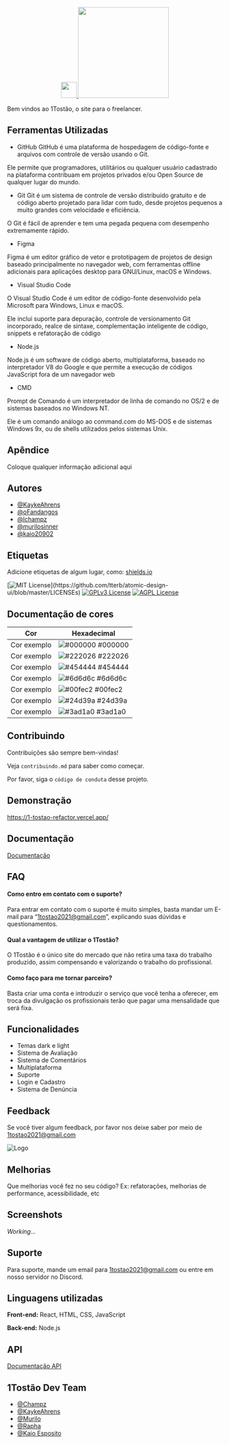 <a href="https://github.com/neo-florescence/neo-expensive">
  <div align="center">
    <img src="https://i.imgur.com/10IT9br.png" height="37" />
    <img width="212px" src=".github/assets/custom_logo.svg" />
  </div>
</a>


Bem vindos ao 1Tostão, o site para o freelancer.


## Ferramentas Utilizadas

- GitHub
GitHub é uma plataforma de hospedagem de código-fonte e arquivos com controle de versão usando o Git. 

Ele permite que programadores, utilitários ou qualquer usuário cadastrado na plataforma contribuam em projetos privados e/ou Open Source de qualquer lugar do mundo.

- Git
Git é um sistema de controle de versão distribuído gratuito e de código aberto projetado para lidar com tudo, desde projetos pequenos a muito grandes com velocidade e eficiência.

O Git é fácil de aprender e tem uma pegada pequena com desempenho extremamente rápido.

- Figma

Figma é um editor gráfico de vetor e prototipagem de projetos de design baseado principalmente no navegador web, com ferramentas offline adicionais para aplicações desktop para GNU/Linux, macOS e Windows.

- Visual Studio Code

O Visual Studio Code é um editor de código-fonte desenvolvido pela Microsoft para Windows, Linux e macOS. 

Ele inclui suporte para depuração, controle de versionamento Git incorporado, realce de sintaxe, complementação inteligente de código, snippets e refatoração de código

- Node.js

Node.js é um software de código aberto, multiplataforma, baseado no interpretador V8 do Google e que permite a execução de códigos JavaScript fora de um navegador web

- CMD

Prompt de Comando é um interpretador de linha de comando no OS/2 e de sistemas baseados no Windows NT. 

Ele é um comando análogo ao command.com do MS-DOS e de sistemas Windows 9x, ou de shells utilizados pelos sistemas Unix.


## Apêndice

Coloque qualquer informação adicional aqui


## Autores

- [@KaykeAhrens](https://github.com/KaykeAhrens)
- [@oFandangos](https://github.com/oFandangos)
- [@lchampz](https://github.com/lchampz)
- [@murilosinner](https://github.com/murilo-simoes)
- [@kaio20902](https://github.com/kaio20902)



## Etiquetas

Adicione etiquetas de algum lugar, como: [shields.io](https://shields.io/)

[![MIT License](https://img.shields.io/apm/l/atomic-design-ui.svg?)](https://github.com/tterb/atomic-design-ui/blob/master/LICENSEs)
[![GPLv3 License](https://img.shields.io/badge/License-GPL%20v3-yellow.svg)](https://opensource.org/licenses/)
[![AGPL License](https://img.shields.io/badge/license-AGPL-blue.svg)](http://www.gnu.org/licenses/agpl-3.0)

## Documentação de cores

| Cor               | Hexadecimal                                                |
| ----------------- | ---------------------------------------------------------------- |
| Cor exemplo       | ![#000000](https://via.placeholder.com/10/000000?text=+) #000000 |
| Cor exemplo       | ![#222026](https://via.placeholder.com/10/222026?text=+) #222026 |
| Cor exemplo       | ![#454444](https://via.placeholder.com/10/454444?text=+) #454444 |
| Cor exemplo       | ![#6d6d6c](https://via.placeholder.com/10/6d6d6c?text=+) #6d6d6c |
| Cor exemplo       | ![#00fec2](https://via.placeholder.com/10/00fec2?text=+) #00fec2 |
| Cor exemplo       | ![#24d39a](https://via.placeholder.com/10/24d39a?text=+) #24d39a |
| Cor exemplo       | ![#3ad1a0](https://via.placeholder.com/10/3ad1a0?text=+) #3ad1a0 |


## Contribuindo

Contribuições são sempre bem-vindas!

Veja `contribuindo.md` para saber como começar.

Por favor, siga o `código de conduta` desse projeto.


## Demonstração

https://1-tostao-refactor.vercel.app/


## Documentação

[Documentação](https://ainda_nao_existe)


## FAQ

#### Como entro em contato com o suporte?

Para entrar em contato com o suporte é muito simples, basta mandar um E-mail para “1tostao2021@gmail.com”, explicando suas dúvidas e questionamentos.

#### Qual a vantagem de utilizar o 1Tostão?

O 1Tostão é o único site do mercado que não retira uma taxa do trabalho produzido, assim compensando e valorizando o trabalho do profissional.

#### Como faço para me tornar parceiro?

Basta criar uma conta e introduzir o serviço que você tenha a oferecer, em troca da divulgação os profissionais terão que pagar uma mensalidade que será fixa.
## Funcionalidades

- Temas dark e light
- Sistema de Avaliação
- Sistema de Comentários
- Multiplataforma
- Suporte
- Login e Cadastro
- Sistema de Denúncia




## Feedback

Se você tiver algum feedback, por favor nos deixe saber por meio de 1tostao2021@gmail.com


![Logo](https://i.imgur.com/10IT9br.png)


## Melhorias

Que melhorias você fez no seu código? Ex: refatorações, melhorias de performance, acessibilidade, etc


## Screenshots

*Working...*


## Suporte

Para suporte, mande um email para 1tostao2021@gmail.com ou entre em nosso servidor no Discord.


## Linguagens utilizadas

**Front-end:** React, HTML, CSS, JavaScript

**Back-end:** Node.js
## API

[Documentação API](https://github.com/lchampz/api-1tostao)


## 1Tostão Dev Team

- [@Champz](https://www.github.com/lchampz)
- [@KaykeAhrens](https://www.github.com/KaykeAhrens)
- [@Murilo](https://github.com/murilo-simoes)
- [@Rapha](https://github.com/oFandangos)
- [@Kaio Esposito](/)
